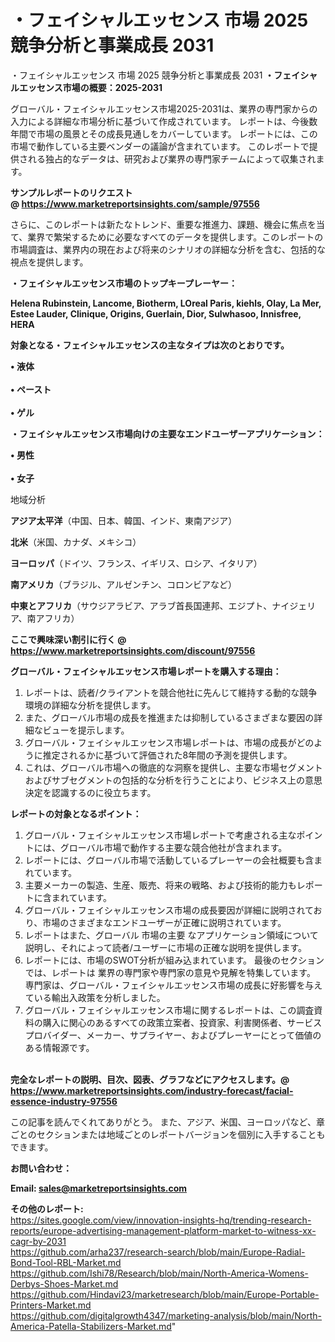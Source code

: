 # ・フェイシャルエッセンス 市場 2025 競争分析と事業成長 2031
 ・フェイシャルエッセンス 市場 2025 競争分析と事業成長 2031
<strong><b>・フェイシャルエッセンス市場の概要：2025-2031</b></strong>

グローバル・フェイシャルエッセンス市場2025-2031は、業界の専門家からの入力による詳細な市場分析に基づいて作成されています。 レポートは、今後数年間で市場の風景とその成長見通しをカバーしています。 レポートには、この市場で動作している主要ベンダーの議論が含まれています。 このレポートで提供される独占的なデータは、研究および業界の専門家チームによって収集されます。

<strong>サンプルレポートのリクエスト @ <a href=https://www.marketreportsinsights.com/sample/97556>https://www.marketreportsinsights.com/sample/97556</a></strong>

さらに、このレポートは新たなトレンド、重要な推進力、課題、機会に焦点を当て、業界で繁栄するために必要なすべてのデータを提供します。このレポートの市場調査は、業界内の現在および将来のシナリオの詳細な分析を含む、包括的な視点を提供します。

<strong>・フェイシャルエッセンス市場のトップキープレーヤー：</strong>

<strong>Helena Rubinstein, Lancome, Biotherm, LOreal Paris, kiehls, Olay, La Mer, Estee Lauder, Clinique, Origins, Guerlain, Dior, Sulwhasoo, Innisfree, HERA</strong>

<strong><b>対象となる・フェイシャルエッセンスの主なタイプは次のとおりです。</b></strong>

<strong>• 液体<br><br>• ペースト<br><br>• ゲル</strong>

<strong><b>・フェイシャルエッセンス市場向けの主要なエンドユーザーアプリケーション：</b></strong>

<strong>• 男性<br><br>• 女子</strong>

 地域分析

<strong><b>アジア太平洋</b></strong>（中国、日本、韓国、インド、東南アジア）

<strong><b>北米</b></strong>（米国、カナダ、メキシコ）

<strong><b>ヨーロッパ</b></strong>（ドイツ、フランス、イギリス、ロシア、イタリア）

<strong><b>南アメリカ</b></strong>（ブラジル、アルゼンチン、コロンビアなど）

<strong><b>中東とアフリカ</b></strong>（サウジアラビア、アラブ首長国連邦、エジプト、ナイジェリア、南アフリカ）

<strong>ここで興味深い割引に行く @ <a href=https://www.marketreportsinsights.com/discount/97556>https://www.marketreportsinsights.com/discount/97556</a></strong>

<strong><b>グローバル・フェイシャルエッセンス市場レポートを購入する理由：</b></strong>
<ol>
  <li>レポートは、読者/クライアントを競合他社に先んじて維持する動的な競争環境の詳細な分析を提供します。</li>
  <li>また、グローバル市場の成長を推進または抑制しているさまざまな要因の詳細なビューを提示します。</li>
  <li>グローバル・フェイシャルエッセンス市場レポートは、市場の成長がどのように推定されるかに基づいて評価された8年間の予測を提供します。</li>
  <li>これは、グローバル市場への徹底的な洞察を提供し、主要な市場セグメントおよびサブセグメントの包括的な分析を行うことにより、ビジネス上の意思決定を認識するのに役立ちます。</li>
</ol>
<strong><b>レポートの対象となるポイント：</b></strong>
<ol>
  <li>グローバル・フェイシャルエッセンス市場レポートで考慮される主なポイントには、グローバル市場で動作する主要な競合他社が含まれます。</li>
  <li>レポートには、グローバル市場で活動しているプレーヤーの会社概要も含まれています。</li>
  <li>主要メーカーの製造、生産、販売、将来の戦略、および技術的能力もレポートに含まれています。</li>
  <li>グローバル・フェイシャルエッセンス市場の成長要因が詳細に説明されており、市場のさまざまなエンドユーザーが正確に説明されています。</li>
  <li>レポートはまた、グローバル 市場の主要 なアプリケーション領域について説明し、それによって読者/ユーザーに市場の正確な説明を提供します。</li>
  <li>レポートには、市場のSWOT分析が組み込まれています。 最後のセクションでは、レポートは 業界の専門家や専門家の意見や見解を特集しています。 専門家は、グローバル・フェイシャルエッセンス市場の成長に好影響を与えている輸出入政策を分析しました。</li>
  <li>グローバル・フェイシャルエッセンス市場に関するレポートは、この調査資料の購入に関心のあるすべての政策立案者、投資家、利害関係者、サービスプロバイダー、メーカー、サプライヤー、およびプレーヤーにとって価値のある情報源です。</li>
</ol><br>
<strong>完全なレポートの説明、目次、図表、グラフなどにアクセスします。@ <a href=https://www.marketreportsinsights.com/industry-forecast/facial-essence-industry-97556>https://www.marketreportsinsights.com/industry-forecast/facial-essence-industry-97556</a></strong>

この記事を読んでくれてありがとう。 また、アジア、米国、ヨーロッパなど、章ごとのセクションまたは地域ごとのレポートバージョンを個別に入手することもできます。

<strong><b>お問い合わせ：</b></strong>

<strong>Email: </strong><a href=mailto:sales@marketreportsinsights.com><strong>sales@marketreportsinsights.com</strong></a>

<strong>その他のレポート:</strong>
<br>
<a href=https://sites.google.com/view/innovation-insights-hq/trending-research-reports/europe-advertising-management-platform-market-to-witness-xx-cagr-by-2031>https://sites.google.com/view/innovation-insights-hq/trending-research-reports/europe-advertising-management-platform-market-to-witness-xx-cagr-by-2031</a>
<br>
<a href=https://github.com/arha237/research-search/blob/main/Europe-Radial-Bond-Tool-RBL-Market.md>https://github.com/arha237/research-search/blob/main/Europe-Radial-Bond-Tool-RBL-Market.md</a>
<br>
<a href=https://github.com/Ishi78/Research/blob/main/North-America-Womens-Derbys-Shoes-Market.md>https://github.com/Ishi78/Research/blob/main/North-America-Womens-Derbys-Shoes-Market.md</a>
<br>
<a href=https://github.com/Hindavi23/marketresearch/blob/main/Europe-Portable-Printers-Market.md>https://github.com/Hindavi23/marketresearch/blob/main/Europe-Portable-Printers-Market.md</a>
<br>
<a href=https://github.com/digitalgrowth4347/marketing-analysis/blob/main/North-America-Patella-Stabilizers-Market.md>https://github.com/digitalgrowth4347/marketing-analysis/blob/main/North-America-Patella-Stabilizers-Market.md</a>"
